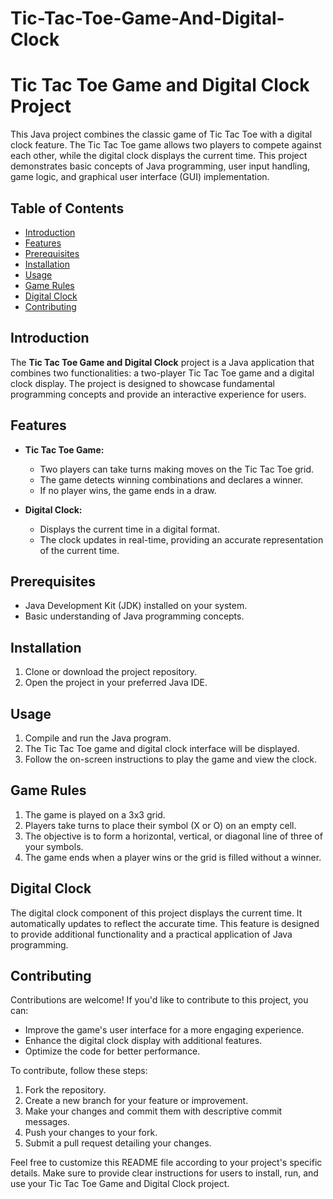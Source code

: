 # Tic-Tac-Toe-Game-And-Digital-Clock
# Tic Tac Toe Game and Digital Clock Project

This Java project combines the classic game of Tic Tac Toe with a digital clock feature. The Tic Tac Toe game allows two players to compete against each other, while the digital clock displays the current time. This project demonstrates basic concepts of Java programming, user input handling, game logic, and graphical user interface (GUI) implementation.

## Table of Contents

- [Introduction](#introduction)
- [Features](#features)
- [Prerequisites](#prerequisites)
- [Installation](#installation)
- [Usage](#usage)
- [Game Rules](#game-rules)
- [Digital Clock](#digital-clock)
- [Contributing](#contributing)

## Introduction

The **Tic Tac Toe Game and Digital Clock** project is a Java application that combines two functionalities: a two-player Tic Tac Toe game and a digital clock display. The project is designed to showcase fundamental programming concepts and provide an interactive experience for users.

## Features

- **Tic Tac Toe Game:**
  - Two players can take turns making moves on the Tic Tac Toe grid.
  - The game detects winning combinations and declares a winner.
  - If no player wins, the game ends in a draw.

- **Digital Clock:**
  - Displays the current time in a digital format.
  - The clock updates in real-time, providing an accurate representation of the current time.

## Prerequisites

- Java Development Kit (JDK) installed on your system.
- Basic understanding of Java programming concepts.

## Installation

1. Clone or download the project repository.
2. Open the project in your preferred Java IDE.

## Usage

1. Compile and run the Java program.
2. The Tic Tac Toe game and digital clock interface will be displayed.
3. Follow the on-screen instructions to play the game and view the clock.

## Game Rules

1. The game is played on a 3x3 grid.
2. Players take turns to place their symbol (X or O) on an empty cell.
3. The objective is to form a horizontal, vertical, or diagonal line of three of your symbols.
4. The game ends when a player wins or the grid is filled without a winner.

## Digital Clock

The digital clock component of this project displays the current time. It automatically updates to reflect the accurate time. This feature is designed to provide additional functionality and a practical application of Java programming.

## Contributing

Contributions are welcome! If you'd like to contribute to this project, you can:

- Improve the game's user interface for a more engaging experience.
- Enhance the digital clock display with additional features.
- Optimize the code for better performance.

To contribute, follow these steps:

1. Fork the repository.
2. Create a new branch for your feature or improvement.
3. Make your changes and commit them with descriptive commit messages.
4. Push your changes to your fork.
5. Submit a pull request detailing your changes.


Feel free to customize this README file according to your project's specific details. Make sure to provide clear instructions for users to install, run, and use your Tic Tac Toe Game and Digital Clock project.
